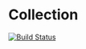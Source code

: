 # Collection

[![Build Status](https://travis-ci.org/MetalheadSanya/Collection.svg?branch=master)](https://travis-ci.org/MetalheadSanya/Collection)

